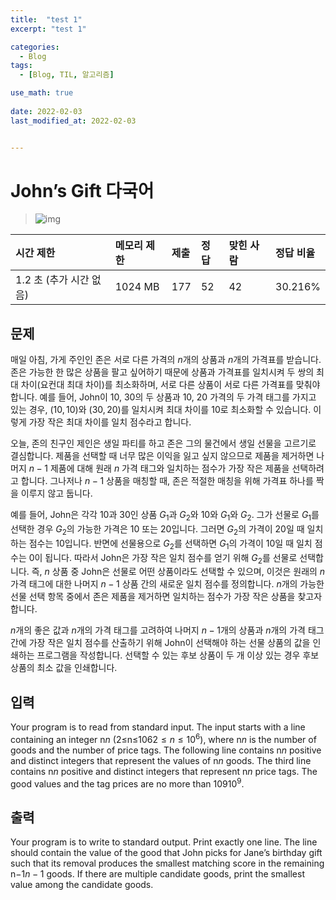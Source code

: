 ```yaml
---
title:  "test 1"
excerpt: "test 1"

categories:
  - Blog
tags:
  - [Blog, TIL, 알고리즘]

use_math: true
 
date: 2022-02-03
last_modified_at: 2022-02-03


---
```




# John’s Gift 다국어

> ![img](https://d2gd6pc034wcta.cloudfront.net/tier/18.svg) 

| 시간 제한               | 메모리 제한 | 제출 | 정답 | 맞힌 사람 | 정답 비율 |
| :---------------------- | :---------- | :--- | :--- | :-------- | :-------- |
| 1.2 초 (추가 시간 없음) | 1024 MB     | 177  | 52   | 42        | 30.216%   |

## 문제



매일 아침, 가게 주인인 존은 서로 다른 가격의 $n$개의 상품과 $n$개의 가격표를 받습니다. 존은 가능한 한 많은 상품을 팔고 싶어하기 때문에 상품과 가격표를 일치시켜 두 쌍의 최대 차이(요컨대 최대 차이)를 최소화하며, 서로 다른 상품이 서로 다른 가격표를 맞춰야 합니다. 예를 들어, John이 $10$, $30$의 두 상품과 $10$, $20$ 가격의 두 가격 태그를 가지고 있는 경우, $(10, 10)$와 $(30, 20)$를 일치시켜 최대 차이를 $10$로 최소화할 수 있습니다. 이렇게 가장 작은 최대 차이를 일치 점수라고 합니다.

오늘, 존의 친구인 제인은 생일 파티를 하고 존은 그의 물건에서 생일 선물을 고르기로 결심합니다. 제품을 선택할 때 너무 많은 이익을 잃고 싶지 않으므로 제품을 제거하면 나머지 $n-1$ 제품에 대해 원래 $n$ 가격 태그와 일치하는 점수가 가장 작은 제품을 선택하려고 합니다. 그나저나 $n-1$ 상품을 매칭할 때, 존은 적절한 매칭을 위해 가격표 하나를 짝을 이루지 않고 둡니다.

예를 들어, John은 각각 $10$과 $30$인 상품 $G_1$과 $G_2$와 $10$와 $G_1$와 $G_2$. 그가 선물로 $G_1$를 선택한 경우 $G_2$의 가능한 가격은 $10$ 또는 $20$입니다. 그러면 $G_2$의 가격이 $20$일 때 일치하는 점수는 $10$입니다. 반면에 선물용으로 $G_2$를 선택하면 $G_1$의 가격이 $10$일 때 일치 점수는 0이 됩니다. 따라서 John은 가장 작은 일치 점수를 얻기 위해 $G_2$를 선물로 선택합니다. 즉, $n$ 상품 중 John은 선물로 어떤 상품이라도 선택할 수 있으며, 이것은 원래의 $n$ 가격 태그에 대한 나머지 $n-1$ 상품 간의 새로운 일치 점수를 정의합니다. $n$개의 가능한 선물 선택 항목 중에서 존은 제품을 제거하면 일치하는 점수가 가장 작은 상품을 찾고자 합니다.

$n$개의 좋은 값과 $n$개의 가격 태그를 고려하여 나머지 $n-1$개의 상품과 $n$개의 가격 태그 간에 가장 작은 일치 점수를 산출하기 위해 John이 선택해야 하는 선물 상품의 값을 인쇄하는 프로그램을 작성합니다. 선택할 수 있는 후보 상품이 두 개 이상 있는 경우 후보 상품의 최소 값을 인쇄합니다.



## 입력

Your program is to read from standard input. The input starts with a line containing an integer n$n$ (2≤n≤106$2 ≤ n ≤ 10^6$), where n$n$ is the number of goods and the number of price tags. The following line contains n$n$ positive and distinct integers that represent the values of n$n$ goods. The third line contains n$n$ positive and distinct integers that represent n$n$ price tags. The good values and the tag prices are no more than 109$10^9$.

## 출력

Your program is to write to standard output. Print exactly one line. The line should contain the value of the good that John picks for Jane’s birthday gift such that its removal produces the smallest matching score in the remaining n−1$n - 1$ goods. If there are multiple candidate goods, print the smallest value among the candidate goods.
